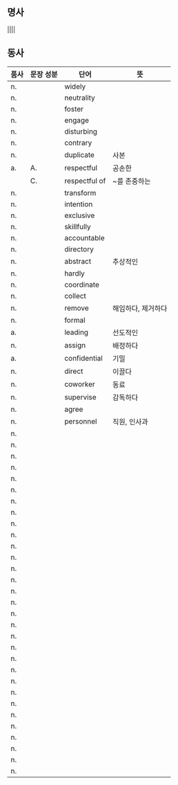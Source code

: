## 명사
||||

## 동사

|품사|문장 성분|단어|뜻|
|---|---|---|---|
|n.||widely||
|n.||neutrality||
|n.||foster||
|n.||engage||
|n.||disturbing||
|n.||contrary||
|n.||duplicate|사본|
|a.|A.|respectful|공손한|
||C.|respectful of|~를 존중하는|
|n.||transform||
|n.||intention||
|n.||exclusive||
|n.||skillfully||
|n.||accountable||
|n.||directory||
|n.||abstract|추상적인|
|n.||hardly||
|n.||coordinate||
|n.||collect||
|n.||remove|해임하다, 제거하다|
|n.||formal||
|a.||leading|선도적인|
|n.||assign|배정하다|
|a.||confidential|기밀|
|n.||direct|이끌다|
|n.||coworker|동료|
|n.||supervise|감독하다|
|n.||agree||
|n.||personnel|직원, 인사과|
|n.||||
|n.||||
|n.||||
|n.||||
|n.||||
|n.||||
|n.||||
|n.||||
|n.||||
|n.||||
|n.||||
|n.||||
|n.||||
|n.||||
|n.||||
|n.||||
|n.||||
|n.||||
|n.||||
|n.||||
|n.||||
|n.||||
|n.||||
|n.||||
|n.||||
|n.||||
|n.||||
|n.||||
|n.||||
|n.||||
|n.||||
